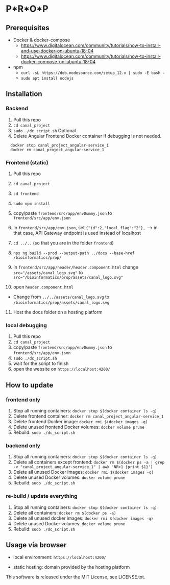 # P\*R\*O\*P

## Prerequisites

- Docker & docker-compose
  - https://www.digitalocean.com/community/tutorials/how-to-install-and-use-docker-on-ubuntu-18-04
  - https://www.digitalocean.com/community/tutorials/how-to-install-docker-compose-on-ubuntu-18-04
- npm
  - `curl -sL https://deb.nodesource.com/setup_12.x | sudo -E bash -`
  - `sudo apt install nodejs`

## Installation 
### Backend

1. Pull this repo
2. `cd canal_project`
3. `sudo ./dc_script.sh`
Optional
4. Delete Angular Frontend Docker container if debugging is not needed.
```
  docker stop canal_project_angular-service_1
  docker rm canal_project_angular-service_1
```  

### Frontend (static)

1. Pull this repo
2. `cd canal_project`
3. `cd frontend`
4. `sudo npm install`
5. copy/paste `frontend/src/app/envDummy.json` to `frontend/src/app/env.json`
6. In `frontend/src/app/env.json`, set `{"id":2,"local_flag":"2"},` --> in that case, API Gateway endpoint is used instead of localhost
7. `cd ../..` (so that you are in the folder `frontend`)
8. `npx ng build --prod --output-path ../docs --base-href /bioinformatics/prop/`
9. In `frontend/src/app/header/header.component.html` change `src="/assets/canal_logo.svg"` to `src="/bioinformatics/prop/assets/canal_logo.svg"`
    
10. open `header.component.html`
   - Change from `../../assets/canal_logo.svg` to `/bioinformatics/prop/assets/canal_logo.svg`

11. Host the docs folder on a hosting platform

### local debugging

1. Pull this repo
2. `cd canal_project`
3. copy/paste `frontend/src/app/envDummy.json` to `frontend/src/app/env.json`
4. `sudo ./dc_script.sh`
5. wait for the script to finish
6. open the website on `https://localhost:4200/`

## How to update 
### frontend only
1. Stop all running containers: `docker stop $(docker container ls -q)`
2. Delete frontend container: `docker rm canal_project_angular-service_1`
3. Delete frontend Docker image: `docker rmi $(docker images -q)`
4. Delete unused frontend Docker volumes: `docker volume prune`
5. Rebuild: `sudo ./dc_script.sh`

### backend only
1. Stop all running containers: `docker stop $(docker container ls -q)`
2. Delete all containers except frontend: `docker rm $(docker ps -a | grep -v "canal_project_angular-service_1" | awk 'NR>1 {print $1}')`
3. Delete all unused Docker images: `docker rmi $(docker images -q)`
4. Delete unused Docker volumes: `docker volume prune`
5. Rebuild: `sudo ./dc_script.sh`

### re-build / update everything 
1. Stop all running containers: `docker stop $(docker container ls -q)`
2. Delete all containers: `docker rm $(docker ps -a)`
3. Delete all unused docker images: `docker rmi $(docker images -q)`
4. Delete unused Docker volumes: `docker volume prune`
5. Rebuild: `sudo ./dc_script.sh`

## Usage via browser

- local environment: `https://localhost:4200/`

- static hosting: domain provided by the hosting platform


This software is released under the MIT License, see LICENSE.txt.
